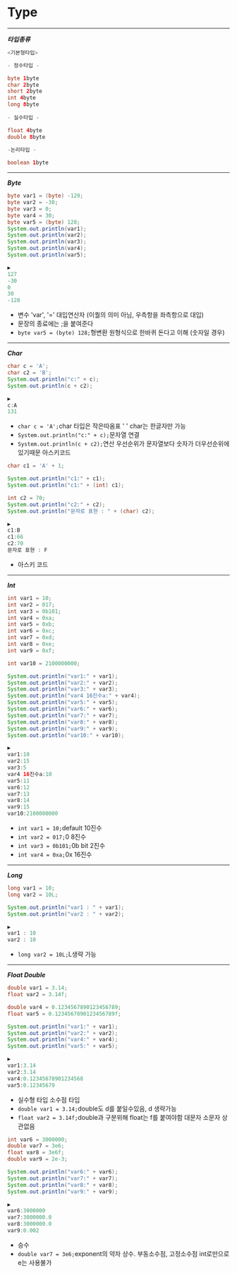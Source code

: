 # Type

***
***타입종류***

```java
<기본형타입>

- 정수타입 -

byte 1byte
char 2byte
short 2byte
int 4byte
long 8byte
		  
- 실수타입 -

float 4byte
double 8byte
		  
-논리타입 -

boolean 1byte
```
***
***Byte***
```java
byte var1 = (byte) -129;
byte var2 = -30;
byte var3 = 0;
byte var4 = 30;
byte var5 = (byte) 128;
System.out.println(var1);
System.out.println(var2);
System.out.println(var3);
System.out.println(var4);
System.out.println(var5);

▶️
127
-30
0
30
-128

```
- 변수 'var', '=' 대입연산자 (이퀄의 의미 아님, 우측항을 좌측항으로 대입)
- 문장의 종료에는 ;을 붙여준다 
- `byte var5 = (byte) 128;`형변환 원형식으로 한바퀴 돈다고 이해 (숫자일 경우)

***
***Char***
```java
char c = 'A';
char c2 = 'B';
System.out.println("c:" + c);
System.out.println(c + c2);

▶️
c:A
131

```
- `char c = 'A';`char 타입은 작은따옴표 ' ' char는 한글자만 가능
- `System.out.println("c:" + c);`문자열 연결
- `System.out.println(c + c2);`연산 우선순위가 문자열보다 숫자가 더우선순위에 있기때문 아스키코드

```java
char c1 = 'A' + 1;

System.out.println("c1:" + c1);
System.out.println("c1:" + (int) c1);

int c2 = 70;
System.out.println("c2:" + c2);
System.out.println("문자로 표현 : " + (char) c2);

▶️
c1:B
c1:66
c2:70
문자로 표현 : F

```
- 아스키 코드

***
***Int***
```java
int var1 = 10;
int var2 = 017;
int var3 = 0b101;
int var4 = 0xa;
int var5 = 0xb;
int var6 = 0xc;
int var7 = 0xd;
int var8 = 0xe;
int var9 = 0xf;

int var10 = 2100000000;

System.out.println("var1:" + var1);
System.out.println("var2:" + var2);
System.out.println("var3:" + var3);
System.out.println("var4 16진수a:" + var4);
System.out.println("var5:" + var5);
System.out.println("var6:" + var6);
System.out.println("var7:" + var7);
System.out.println("var8:" + var8);
System.out.println("var9:" + var9);
System.out.println("var10:" + var10);

▶️
var1:10
var2:15
var3:5
var4 16진수a:10
var5:11
var6:12
var7:13
var8:14
var9:15
var10:2100000000

```
- `int var1 = 10;`default 10진수
- `int var2 = 017;`0 8진수
- `int var3 = 0b101;`0b bit 2진수
- `int var4 = 0xa;`0x 16진수

***
***Long***
```java
long var1 = 10;
long var2 = 10L;

System.out.println("var1 : " + var1);
System.out.println("var2 : " + var2);

▶️
var1 : 10
var2 : 10

```
- `long var2 = 10L;`L생략 가능

***
***Float Double***
```java
double var1 = 3.14;
float var2 = 3.14f;

double var4 = 0.1234567890123456789;
float var5 = 0.1234567890123456789f;

System.out.println("var1:" + var1);
System.out.println("var2:" + var2);
System.out.println("var4:" + var4);
System.out.println("var5:" + var5);

▶️
var1:3.14
var2:3.14
var4:0.12345678901234568
var5:0.12345679

```
- 실수형 타입 소수점 타입
- `double var1 = 3.14;`double도 d를 붙일수있음, d 생략가능
- `float var2 = 3.14f;`double과 구분위해 float는 f를 붙여야함 대문자 소문자 상관없음

```java
int var6 = 3000000;
double var7 = 3e6;
float var8 = 3e6f;
double var9 = 2e-3;

System.out.println("var6:" + var6);
System.out.println("var7:" + var7);
System.out.println("var8:" + var8);
System.out.println("var9:" + var9);

▶️
var6:3000000
var7:3000000.0
var8:3000000.0
var9:0.002

```
- 승수
- `double var7 = 3e6;`exponent의 약자 상수. 부동소수점, 고정소수점 int로만으로 e는 사용불가

